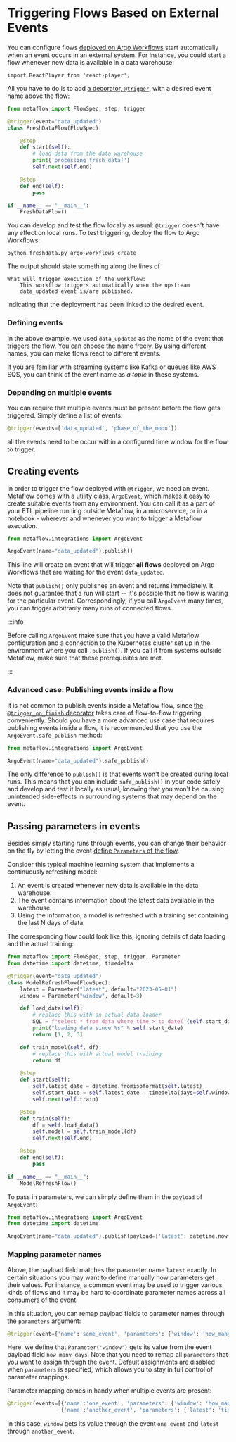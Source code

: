 
# Triggering Flows Based on External Events

You can configure flows
[deployed on Argo Workflows](/production/scheduling-metaflow-flows/scheduling-with-argo-workflows)
start automatically when an event occurs in an external system. For instance, you
could start a flow whenever new data is available in a data warehouse:

```mdx-code-block
import ReactPlayer from 'react-player';
```

<ReactPlayer playing controls muted loop url='/assets/et-basic-event.mp4' width='100%' height='100%'/>

All you have to do is to add [a decorator, `@trigger`](/api/flow-decorators/trigger), with
a desired event name above the flow:

```python
from metaflow import FlowSpec, step, trigger

@trigger(event='data_updated')
class FreshDataFlow(FlowSpec):

    @step
    def start(self):
        # load data from the data warehouse
        print('processing fresh data!')
        self.next(self.end)

    @step
    def end(self):
        pass

if __name__ == '__main__':
    FreshDataFlow()
```

You can develop and test the flow locally as usual: `@trigger` doesn't have any
effect on local runs. To test triggering, deploy the flow to Argo Workflows:

```
python freshdata.py argo-workflows create
```

The output should state something along the lines of
```
What will trigger execution of the workflow:
    This workflow triggers automatically when the upstream
    data_updated event is/are published.
```
indicating that the deployment has been linked to the desired event. 

### Defining events

In the above example, we used `data_updated` as the name of the event that triggers the flow. You
can choose the name freely. By using different names, you can make flows react to different events.

If you are familiar with streaming systems like Kafka or queues like AWS SQS, you can think of the
event name as *a topic* in these systems.

### Depending on multiple events

You can require that multiple events must be present before the flow gets
triggered. Simply define a list of events:

```python
@trigger(events=['data_updated', 'phase_of_the_moon'])
```

all the events need to be occur within a configured time window for the flow to trigger.

## Creating events

In order to trigger the flow deployed with `@trigger`, we need an event.
Metaflow comes with a utility class, `ArgoEvent`, which makes it easy to create
suitable events from any environment. You can call it as a part of your ETL
pipeline running outside Metaflow, in a microservice, or in a notebook -
wherever and whenever you want to trigger a Metaflow execution.

```python
from metaflow.integrations import ArgoEvent

ArgoEvent(name="data_updated").publish()
```

This line will create an event that will trigger **all flows** deployed on Argo Workflows that are
waiting for the event `data_updated`.

Note that `publish()` only publishes an event and returns immediately. It does not guarantee that
a run will start -- it's possible that no flow is waiting for the particular event. Correspondingly,
if you call `ArgoEvent` many times, you can trigger arbitrarily many runs of connected flows.

:::info

Before calling `ArgoEvent` make sure that you have a valid Metaflow
configuration and a connection to the Kubernetes cluster set up in the
environment where you call `.publish()`. If you call it from systems outside
Metaflow, make sure that these prerequisites are met.

:::

### Advanced case: Publishing events inside a flow

It is not common to publish events inside a Metaflow flow, since
[the `@trigger_on_finish` decorator](/production/event-triggering/flow-events)
takes care of flow-to-flow
triggering conveniently. Should you have a more advanced use case that requires
publishing events inside a flow, it is recommended that you use the
`ArgoEvent.safe_publish` method:

```python
from metaflow.integrations import ArgoEvent

ArgoEvent(name="data_updated").safe_publish()
```

The only difference to `publish()` is that events won't be created during local
runs. This means that you can include `safe_publish()` in your code safely and
develop and test it locally as usual, knowing that you won't be causing
unintended side-effects in surrounding systems that may depend on the event.

## Passing parameters in events

Besides simply starting runs through events, you can change their behavior on
the fly by letting the event
[define `Parameters` of the flow](/metaflow/basics#how-to-define-parameters-for-flows).

Consider this typical machine learning system that implements a continuously refreshing model:

<ReactPlayer playing controls muted loop url='/assets/et-model.mp4' width='100%' height='100%'/>

1. An event is created whenever new data is available in the data warehouse.
2. The event contains information about the latest data available in the warehouse.
3. Using the information, a model is refreshed with a training set containing the
last N days of data.

The corresponding flow could look like this, ignoring details of data loading and the actual
training:

```python
from metaflow import FlowSpec, step, trigger, Parameter
from datetime import datetime, timedelta

@trigger(event="data_updated")
class ModelRefreshFlow(FlowSpec):
    latest = Parameter("latest", default="2023-05-01")
    window = Parameter("window", default=3)

    def load_data(self):
        # replace this with an actual data loader
        SQL = f"select * from data where time > to_date('{self.start_date}')"
        print("loading data since %s" % self.start_date)
        return [1, 2, 3]

    def train_model(self, df):
        # replace this with actual model training
        return df

    @step
    def start(self):
        self.latest_date = datetime.fromisoformat(self.latest)
        self.start_date = self.latest_date - timedelta(days=self.window)
        self.next(self.train)

    @step
    def train(self):
        df = self.load_data()
        self.model = self.train_model(df)
        self.next(self.end)

    @step
    def end(self):
        pass

if __name__ == "__main__":
    ModelRefreshFlow()
```

To pass in parameters, we can simply define them in the `payload` of `ArgoEvent`:
```python
from metaflow.integrations import ArgoEvent
from datetime import datetime

ArgoEvent(name="data_updated").publish(payload={'latest': datetime.now().isoformat()})
```

### Mapping parameter names

Above, the payload field matches the parameter name `latest` exactly. In certain situations you may want
to define manually how parameters get their values. For instance, a common event may be used to trigger
various kinds of flows and it may be hard to coordinate parameter names across all consumers of the event.

In this situation, you can remap payload fields to parameter names through the `parameters` argument:
```python
@trigger(event={'name':'some_event', 'parameters': {'window': 'how_many_days'}})
```
Here, we define that `Parameter('window')` gets its value from the event payload field `how_many_days`.
Note that you need to remap all `parameters` that you want to assign through the event. Default assignments
are disabled when `parameters` is specified, which allows you to stay in full control of parameter mappings.

Parameter mapping comes in handy when multiple events are present:
```python
@trigger(events=[{'name':'one_event', 'parameters': {'window': 'how_many_days'}},
                 {'name':'another_event', 'parameters': {'latest': 'timestamp'}}])
```
In this case, `window` gets its value through the event `one_event` and `latest` through `another_event`.

